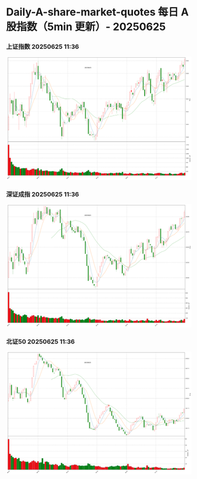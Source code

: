 
# Daily-A-share-market-quotes 每日 A 股指数（5min 更新）- 20250625

### 上证指数 20250625 11:36
![](./fig/2025/6/20250625-sh000001.png)

### 深证成指 20250625 11:36
![](./fig/2025/6/20250625-sz399001.png)

### 北证50 20250625 11:36
![](./fig/2025/6/20250625-bj899050.png)
